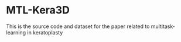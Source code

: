 # MTL-Kera3D
This is the source code and dataset for the paper related to multitask-learning in keratoplasty
